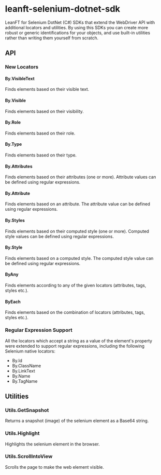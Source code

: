 # leanft-selenium-dotnet-sdk
LeanFT for Selenium DotNet (C#) SDKs that extend the WebDriver API with additional locators and utilities. By using this SDKs you can create more robust or generic identifications for your objects, and use built-in utilities rather than writing them yourself from scratch.

## API

### New Locators

#### By.VisibleText

Finds elements based on their visible text.

#### By.Visible

Finds elements based on their visibility.

#### By.Role

Finds elements based on their role.

#### By.Type

Finds elements based on their type.

#### By.Attributes

Finds elements based on their attributes (one or more). Attribute values can be defined using regular expressions.

#### By.Attribute

Finds elements based on an attribute. The attribute value can be defined using regular expressions.

#### By.Styles

Finds elements based on their computed style (one or more). Computed style values can be defined using regular expressions.

#### By.Style

Finds elements based on a computed style. The computed style value can be defined using regular expressions.

#### ByAny

Finds elements according to any of the given locators (attributes, tags, styles etc.).

#### ByEach

Finds elements based on the combination of locators (attributes, tags, styles etc.).

### Regular Expression Support

All the locators which accept a string as a value of the element's property were extended to support regular expressions, including the following Selenium native locators:

* By.Id
* By.ClassName
* By.LinkText
* By.Name
* By.TagName

## Utilities

### Utils.GetSnapshot

Returns a snapshot (image) of the selenium element as a Base64 string.

### Utils.Highlight

Highlights the selenium element in the browser.

### Utils.ScrollIntoView

Scrolls the page to make the web element visible.